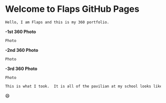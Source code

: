 # Welcome to Flaps GitHub Pages
```markdown
Hello, I am Flaps and this is my 360 portfolio. 
```
**-1st 360 Photo**
```markdown
Photo

```
**-2nd 360 Photo**
```markdown
Photo 

```
**-3rd 360 Photo**
```markdown
Photo

```
```markdown
This is what I took.  It is all of the pavilian at my school looks like.
```
:smile:
